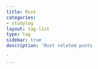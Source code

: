 ```yaml
---
title: Rust
categories:
- studylog
layout: tag-list
type: tag
sidebar: true
description: 'Rust related posts

'
---
```


